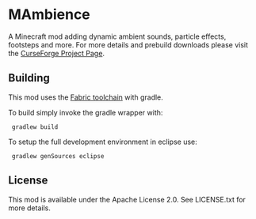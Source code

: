 # MAmbience

A Minecraft mod adding dynamic ambient sounds, particle effects, footsteps and more.
For more details and prebuild downloads please visit the [CurseForge Project Page](https://www.curseforge.com/minecraft/mc-mods/mambience).


## Building

This mod uses the [Fabric toolchain](https://fabricmc.net/) with gradle.

To build simply invoke the gradle wrapper with:

     gradlew build

To setup the full development environment in eclipse use:

     gradlew genSources eclipse

## License

This mod is available under the Apache License 2.0. See LICENSE.txt for more details.
